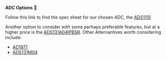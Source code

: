 
**ADC Options** :nut_and_bolt:

Follow this link to find the spec sheet for our chosen ADC, the [ADS1115](http://www.ti.com/lit/ds/symlink/ads1115.pdf)


Another option to consider with some perhaps preferable features, but at a higher price is the [ADS131A04IPBSR](https://uk.farnell.com/texas-instruments/ads131a04ipbsr/adc-delta-sigma-24bit-128ksps/dp/3004345?st=ADS131A0x). Other Alternantives worth considering include:

* [AD1971](https://html.alldatasheet.com/html-pdf/1067337/AD/AD1974_13/281/8/AD1974_13.html)
* [ADS131M04](http://www.ti.com/product/ADS131M04)
